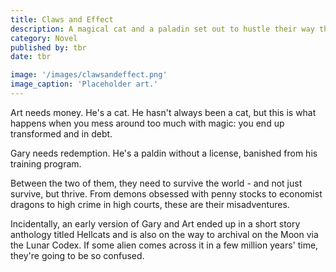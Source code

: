```yaml
---
title: Claws and Effect
description: A magical cat and a paladin set out to hustle their way through a fantasy world
category: Novel
published by: tbr
date: tbr

image: '/images/clawsandeffect.png'
image_caption: 'Placeholder art.'
---
```


Art needs money. He's a cat. He hasn't always been a cat, but this is what happens when you mess around too much with magic: you end up transformed and in debt.

Gary needs redemption. He's a paldin without a license, banished from his training program. 

Between the two of them, they need to survive the world - and not just survive, but thrive. From demons obsessed with penny stocks to economist dragons to high crime in high courts, these are their misadventures.

Incidentally, an early version of Gary and Art ended up in a short story anthology titled Hellcats and is also on the way to archival on the Moon via the Lunar Codex. If some alien comes across it in a few million years' time, they're going to be so confused. 
